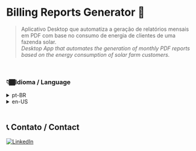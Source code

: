 # Billing Reports Generator 🧾
> Aplicativo Desktop que automatiza a geração de relatórios mensais em PDF com base no consumo de energia de clientes de uma fazenda solar. <br>
> _Desktop App that automates the generation of monthly PDF reports based on the energy consumption of solar farm customers._
<br>

### 👇🏾Idioma / Language 
<details>
<summary> pt-BR </summary>
 
## 🎯 Objetivo  

Facilitar a geração de relatórios mensais personalizados para clientes de uma empresa de energia solar, demonstrando quanto foi economizado ao consumir energia da fazenda solar em comparação à contratação direta com a CEMIG.

## 📝 Descrição  

Aplicativo desktop desenvolvido em C# para automatizar o processo de leitura de relatórios fornecidos pela CEMIG (em formatos XML e Excel). O sistema extrai os dados de consumo mensal, identifica os clientes na base de dados através do número de instalação, calcula os valores economizados e gera arquivos PDF com todas as informações de forma clara e organizada.
 
## ⚙️ Tecnologias Utilizadas  

C# | .NET | EPPlus | iText7 | iText7.BouncyCastleAdapter

</details>


<details>
<summary> en-US </summary>

## 🎯 Goal  

Simplify the generation of personalized monthly reports for a solar energy company's customers, showing how much they saved by consuming energy from the solar farm instead of contracting directly with CEMIG.
 
## 📝 Description  

Desktop application built in C# to automate the reading of energy usage reports provided by CEMIG (XML and Excel formats). It extracts monthly consumption data, matches customers in the database using installation numbers, calculates savings, and generates organized PDF reports with all relevant details.

## ⚙️ Tools Used  

C# | .NET | EPPlus | iText7 | iText7.BouncyCastleAdapter

</details><br>

## 📞 Contato / Contact 

<a href="https://www.linkedin.com/in/rafael-de-paiva-maio/">

![LinkedIn](https://img.shields.io/badge/linkedin-%230077B5.svg?style=for-the-badge&logo=linkedin&logoColor=white)

</a>
